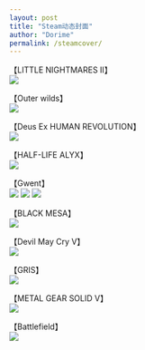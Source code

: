 ```yaml
---
layout: post
title: "Steam动态封面"
author: "Dorime"
permalink: /steamcover/
---
```



【LITTLE NIGHTMARES II】  
![](https://pic.imgdb.cn/item/6029471ad2a061fec712237d.gif)

【Outer wilds】  
![](https://pic.imgdb.cn/item/5eebb46714195aa594f2f3d5.gif)

【Deus Ex HUMAN REVOLUTION】  
![](https://pic.imgdb.cn/item/5f9195cd1cd1bbb86bc6cf9e.gif)

【HALF-LIFE ALYX】  
![](https://pic.imgdb.cn/item/5ec74a5ec2a9a83be53d7401.gif)

【Gwent】  
![](https://pic.imgdb.cn/item/5ec74a83c2a9a83be53dbdad.gif)
![](https://pic.imgdb.cn/item/5ec74a7ac2a9a83be53da7d5.gif)
![](https://pic.imgdb.cn/item/5ec74a6ec2a9a83be53d8c1f.gif)

【BLACK MESA】  
![](https://pic.imgdb.cn/item/5e677f6298271cb2b8beb2f7.gif)

【Devil May Cry V】  
![](https://pic.imgdb.cn/item/5df476021f8f59f4d61e438e.gif)

【GRIS】  
![](https://pic.imgdb.cn/item/5df475f21f8f59f4d61e3c35.gif)

【METAL GEAR SOLID V】  
![](https://pic.imgdb.cn/item/5dd140368e0e2e3ee9ac6a45.gif)

【Battlefield】  
![](https://pic.imgdb.cn/item/5dd1401f8e0e2e3ee9ac484b.gif)
